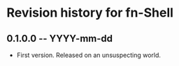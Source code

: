 # Revision history for fn-Shell

## 0.1.0.0 -- YYYY-mm-dd

* First version. Released on an unsuspecting world.
